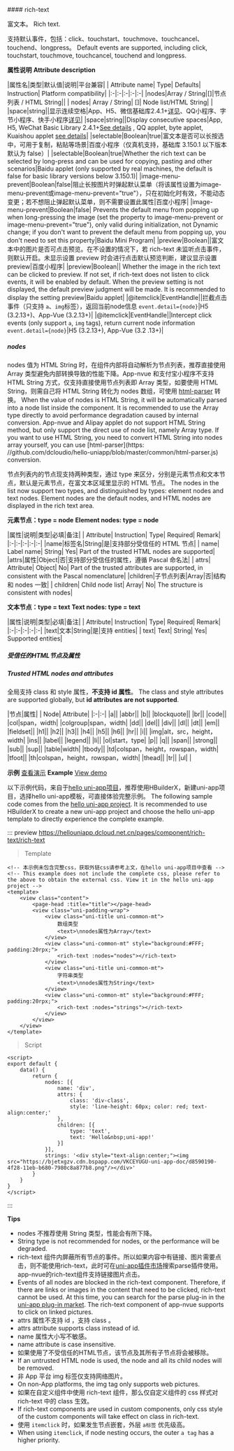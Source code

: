 <md-translatedByGoogle />
#### rich-text

富文本。
Rich text.

支持默认事件，包括：click、touchstart、touchmove、touchcancel、touchend、longpress。
Default events are supported, including click, touchstart, touchmove, touchcancel, touchend and longpress.

**属性说明**
**Attribute description**

|属性名|类型|默认值|说明|平台兼容|
| Attribute name| Type| Defaults| Instruction| Platform compatibility|
|:-|:-|:-|:-|:-|
|nodes|Array / String|[]|节点列表 / HTML String||
| nodes| Array / String| \[]| Node list/HTML String| |
|space|string||显示连续空格|App、H5、微信基础库2.4.1+[详见](https://developers.weixin.qq.com/miniprogram/dev/component/rich-text.html)、QQ小程序、字节小程序、快手小程序[详见](https://mp.kuaishou.com/docs/develop/components/basicComponents/richText.html)|
|space|string||Display consecutive spaces|App, H5, WeChat Basic Library 2.4.1+[See details](https://developers.weixin.qq.com/miniprogram/dev/component/rich-text.html) , QQ applet, byte applet, Kuaishou applet [see details](https://mp.kuaishou.com/docs/develop/components/basicComponents/richText.html)|
|selectable|Boolean|true|富文本是否可以长按选中，可用于复制，粘贴等场景|百度小程序（仅真机支持，基础库 3.150.1 以下版本默认为 false）|
|selectable|Boolean|true|Whether the rich text can be selected by long-press and can be used for copying, pasting and other scenarios|Baidu applet (only supported by real machines, the default is false for basic library versions below 3.150.1)|
|image-menu-prevent|Boolean|false|阻止长按图片时弹起默认菜单（将该属性设置为image-menu-prevent或image-menu-prevent="true"），只在初始化时有效，不能动态变更；若不想阻止弹起默认菜单，则不需要设置此属性|百度小程序|
|image-menu-prevent|Boolean|false| Prevents the default menu from popping up when long-pressing the image (set the property to image-menu-prevent or image-menu-prevent="true"), only valid during initialization, not Dynamic change; if you don't want to prevent the default menu from popping up, you don't need to set this property|Baidu Mini Program|
|preview|Boolean||富文本中的图片是否可点击预览。在不设置的情况下，若 rich-text 未监听点击事件，则默认开启。未显示设置 preview 时会进行点击默认预览判断，建议显示设置 preview|百度小程序|
|preview|Boolean|| Whether the image in the rich text can be clicked to preview. If not set, if rich-text does not listen to click events, it will be enabled by default. When the preview setting is not displayed, the default preview judgment will be made. It is recommended to display the setting preview|Baidu applet|
|@itemclick|EventHandle||拦截点击事件（只支持 `a`、`img`标签），返回当前node信息 `event.detail={node}`|H5 (3.2.13+)、App-Vue (3.2.13+)|
|@itemclick|EventHandle||Intercept click events (only support `a`, `img` tags), return current node information `event.detail={node}`|H5 (3.2.13+), App-Vue (3.2 .13+)|

##### nodes

nodes 值为 HTML String 时，在组件内部将自动解析为节点列表，推荐直接使用 Array 类型避免内部转换导致的性能下降。App-nvue 和支付宝小程序不支持 HTML String 方式，仅支持直接使用节点列表即 Array 类型，如要使用 HTML String，则需自己将 HTML String 转化为 nodes 数组，可使用 [html-parser](https://github.com/dcloudio/hello-uniapp/blob/master/common/html-parser.js) 转换。
When the value of nodes is HTML String, it will be automatically parsed into a node list inside the component. It is recommended to use the Array type directly to avoid performance degradation caused by internal conversion. App-nvue and Alipay applet do not support HTML String method, but only support the direct use of node list, namely Array type. If you want to use HTML String, you need to convert HTML String into nodes array yourself, you can use [html-parser](https: //github.com/dcloudio/hello-uniapp/blob/master/common/html-parser.js) conversion.

节点列表内的节点现支持两种类型，通过 type 来区分，分别是元素节点和文本节点，默认是元素节点，在富文本区域里显示的 HTML 节点。
The nodes in the list now support two types, and distinguished by types: element nodes and text nodes. Element nodes are the default nodes, and HTML nodes are displayed in the rich text area.

**元素节点：type = node**
**Element nodes: type = node**

|属性|说明|类型|必填|备注|
| Attribute| Instruction| Type| Required| Remark|
|:-|:-|:-|:-|:-|
|name|标签名|String|是|支持部分受信任的 HTML 节点|
| name| Label name| String| Yes| Part of the trusted HTML nodes are supported|
|attrs|属性|Object|否|支持部分受信任的属性，遵循 Pascal 命名法|
| attrs| Attribute| Object| No| Part of the trusted attributes are supported, in consistent with the Pascal nomenclature|
|children|子节点列表|Array|否|结构和 nodes 一致|
| children| Child node list| Array| No| The structure is consistent with nodes|

**文本节点：type = text**
**Text nodes: type = text**

|属性|说明|类型|必填|备注|
| Attribute| Instruction| Type| Required| Remark|
|:-|:-|:-|:-|:-|
|text|文本|String|是|支持 entities|
| text| Text| String| Yes| Supported entities|
 
##### 受信任的HTML节点及属性
##### Trusted HTML nodes and attributes

全局支持 class 和 style 属性，**不支持 id 属性**。
The class and style attributes are supported globally, but **id attributes are not supported**.

|节点|属性|
| Node| Attribute|
|:-|:-|
|a||
|abbr||
|b||
|blockquote||
|br||
|code||
|col|span，width|
|colgroup|span，width|
|dd||
|del||
|div||
|dl||
|dt||
|em||
|fieldset||
|h1||
|h2||
|h3||
|h4||
|h5||
|h6||
|hr||
|i||
|img|alt，src，height，width|
|ins||
|label||
|legend||
|li||
|ol|start，type|
|p||
|q||
|span||
|strong||
|sub||
|sup||
|table|width|
|tbody||
|td|colspan，height，rowspan，width|
|tfoot||
|th|colspan，height，rowspan，width|
|thead||
|tr||
|ul|&nbsp;|

**示例** [查看演示](https://hellouniapp.dcloud.net.cn/pages/component/rich-text/rich-text)
**Example** [View demo](https://hellouniapp.dcloud.net.cn/pages/component/rich-text/rich-text)

以下示例代码，来自于[hello uni-app项目](https://github.com/dcloudio/hello-uniapp)，推荐使用HBuilderX，新建uni-app项目，选择hello uni-app模板，可直接体验完整示例。
The following sample code comes from the [hello uni-app project](https://github.com/dcloudio/hello-uniapp). It is recommended to use HBuilderX to create a new uni-app project and choose the hello uni-app template to directly experience the complete example.

::: preview https://hellouniapp.dcloud.net.cn/pages/component/rich-text/rich-text
> Template
```vue
<!-- 本示例未包含完整css，获取外链css请参考上文，在hello uni-app项目中查看 -->
<!-- This example does not include the complete css, please refer to the above to obtain the external css. View it in the hello uni-app project -->
<template>
	<view class="content">
		<page-head :title="title"></page-head>
		<view class="uni-padding-wrap">
			<view class="uni-title uni-common-mt">
				数组类型
				<text>\nnodes属性为Array</text>
			</view>
			<view class="uni-common-mt" style="background:#FFF; padding:20rpx;">
				<rich-text :nodes="nodes"></rich-text>
			</view>
			<view class="uni-title uni-common-mt">
				字符串类型
				<text>\nnodes属性为String</text>
			</view>
			<view class="uni-common-mt" style="background:#FFF; padding:20rpx;">
				<rich-text :nodes="strings"></rich-text>
			</view>
		</view>
	</view>
</template>
```
> Script
```vue
<script>
export default {
    data() {
        return {
            nodes: [{
                name: 'div',
                attrs: {
                    class: 'div-class',
                    style: 'line-height: 60px; color: red; text-align:center;'
                },
                children: [{
                    type: 'text',
                    text: 'Hello&nbsp;uni-app!'
                }]
            }],
            strings: '<div style="text-align:center;"><img src="https://bjetxgzv.cdn.bspapp.com/VKCEYUGU-uni-app-doc/d8590190-4f28-11eb-b680-7980c8a877b8.png"/></div>'
        }
    }
}
</script>
```
:::


**Tips**

- nodes 不推荐使用 String 类型，性能会有所下降。
- String type is not recommended for nodes, or the performance will be degraded.
- rich-text 组件内屏蔽所有节点的事件。所以如果内容中有链接、图片需要点击，则不能使用rich-text，此时可在[uni-app插件市场](https://ext.dcloud.net.cn/search?q=parse)搜索parse插件使用。app-nvue的rich-text组件支持链接图片点击。
- Events of all nodes are blocked in the rich-text component. Therefore, if there are links or images in the content that need to be clicked, rich-text cannot be used. At this time, you can search for the parse plug-in in the [uni-app plug-in market](https://ext.dcloud.net.cn/search?q=parse). The rich-text component of app-nvue supports to click on linked pictures.
- attrs 属性不支持 id ，支持 class 。
- attrs attribute supports class instead of id.
- name 属性大小写不敏感。
- name attribute is case insensitive.
- 如果使用了不受信任的HTML节点，该节点及其所有子节点将会被移除。
- If an untrusted HTML node is used, the node and all its child nodes will be removed.
- 非 App 平台 img 标签仅支持网络图片。
- On non-App platforms, the img tag only supports web pictures.
- 如果在自定义组件中使用 rich-text 组件，那么仅自定义组件的 css 样式对 rich-text 中的 class 生效。
- If rich-text components are used in custom components, only css style of the custom components will take effect on class in rich-text.
- 使用 `itemclick` 时，如果发生节点嵌套，外层 `a标签` 优先级高。
- When using `itemclick`, if node nesting occurs, the outer `a tag` has a higher priority.